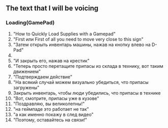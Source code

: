 ## The text that I will be voicing

### Loading(GamePad)
1. "How to Quickly Load Supplies with a Gamepad"
2. "First или First of all you need to move very close to this sign"
4. "Затем открыть инвентарь машины, нажав на кнопку влево на D-Pad"
5. 
6. "И закрыть его, нажав на крестик"
7. "Теперь просто перетащите припасы из склада в технику, вот таким движением"
8. "Подтверждаем действие"
9. "На всякий случай можем визуально убедиться, что припасы загружены"
10. Закрыть инвентарь, чтобы люди убедились, что припасы в технике
11. "Вот, смотрите, припасы уже в кузове"
8. "Поздравляю, вы великолепны!"
10. "на геймпаде это работает не так"
11. "а как именно покажу в след видео"
12. "Поэтому, оставайтесь на связи!"
